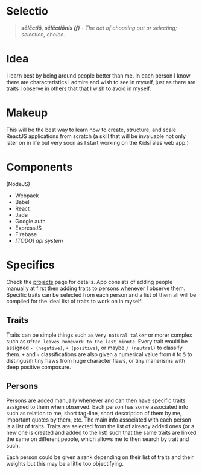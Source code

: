 # Selectio
> ***sēlēctiō, sēlēctiōnis (f)** - The act of choosing out or selecting; selection, choice.*

# Idea
I learn best by being around people better than me. In each person I know there are characteristics I admire and wish to see in myself, just as there are traits I observe in others that that I wish to avoid in myself.

# Makeup
This will be the best way to learn how to create, structure, and scale ReactJS applications from scratch (a skill that will be invaluable not only later on in life but very soon as I start working on the KidsTales web app.)

# Components
(NodeJS)
- Webpack
- Babel
- React
- Jade
- Google auth
- ExpressJS
- Firebase
- *[TODO] api system*

# Specifics

Check the [projects](https://github.com/Apexal/selectio/projects) page for details.
App consists of adding people manually at first then adding traits to persons whenever I observe them. Specific traits can be selected from each person and a list of them all will be compiled for the ideal list of traits to work on in myself.

## Traits
Traits can be simple things such as `Very natural talker` or morer complex such as `Often leaves homework to the last minute`. Every trait would be assigned `- (negative)`, `+ (positive)`, or maybe `/ (neutral)` to classify them. `+` and `-` classifications are also given a numerical value from `0` to `5` to distingusih tiny flaws from huge character flaws, or tiny manerisms with deep positive composure. 

## Persons
Persons are added manually whenever and can then have specific traits assigned to them when observed. Each person has some associated info such as relation to me, short tag-line, short description of them by me, important quotes by them, etc. The main info associated with each person is a list of traits. Traits are selected from the list of already added ones (or a new one is created and added to the list) such that the same traits are linked the same on different people, which allows me to then search by trait and such.

Each person could be given a rank depending on their list of traits and their weights but this may be a little too objectifying.
